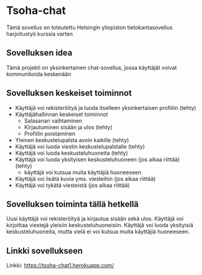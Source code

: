 # Tsoha-chat
Tämä sovellus on toteutettu Helsingin yliopiston tietokantasovellus harjoitustyö kurssia varten
## Sovelluksen idea
Tämä projekti on yksinkertainen chat-sovellus, jossa käyttäjät voivat kommunikoida keskenään

## Sovelluksen keskeiset toiminnot

- Käyttäjä voi rekisteröityä ja luoda itselleen yksinkertaisen profiilin (tehty)
- Käyttäjähallinnan keskeiset toiminnot
  - Salasanan vaihtaminen
  - Kirjautuminen sisään ja ulos (tehty)
  - Profiilin poistaminen
- Yleinen keskustelupalsta avoin kaikille (tehty)
- Käyttäjä voi luoda viestin keskustelupalstalle (tehty)
- Käyttäjä voi luoda keskusteluhuoneita (tehty)
- Käyttäjä voi luoda yksityisen keskusteluhuoneen (jos aikaa riittää) (tehty)
  - käyttäjä voi kutsua muita käyttäjiä huoneeseen
- Käyttäjä voi lisätä kuvia yms. viesteihin (jos aikaa riittää)
- Käyttäjä voi tykätä viesteistä (jos aikaa riittää)

## Sovelluksen toiminta tällä hetkellä
Uusi käyttäjä voi rekisteröityä ja kirjautua sisään sekä ulos. Käyttäjä voi kirjoittaa viestejä yleisiin keskusteluhuoneisiin. Käyttäjä voi luoda yksityisiä keskusteluhuoneita, mutta vielä ei voi kutsua muita käyttäjiä huoneeseen. 

## Linkki sovellukseen
Linkki: https://tsoha-chat1.herokuapp.com/

